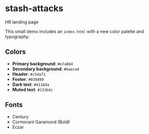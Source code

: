 # stash-attacks

HR landing page

This small demo includes an `index.html` with a new color palette and typography.

## Colors
- **Primary background**: `#e7a8b4`
- **Secondary background**: `#baece4`
- **Header**: `#c54a71`
- **Footer**: `#039899`
- **Dark text**: `#41184a`
- **Muted text**: `#133b4c`

## Fonts
- Century
- Cormorant Garamond (Bold)
- Eczar
